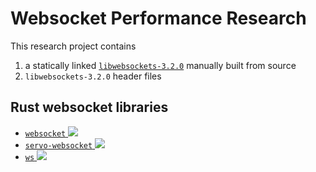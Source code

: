 # Websocket Performance Research

This research project contains

1. a statically linked [`libwebsockets-3.2.0`](https://github.com/warmcat/libwebsockets/tree/v3.2.0) manually built from source
2. `libwebsockets-3.2.0` header files

## Rust websocket libraries

 - [`websocket` ![](https://img.shields.io/crates/v/websocket)](https://crates.io/crates/websocket)
 - [`servo-websocket` ![](https://img.shields.io/crates/v/servo-websocket)](https://crates.io/crates/servo-websocket)
 - [`ws` ![](https://img.shields.io/crates/v/ws)](https://crates.io/crates/ws)
